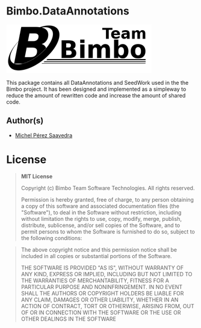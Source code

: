 # Bimbo.DataAnnotations

![Bimbo Team](./docs/images/logo-bimbo-team-wiki.png)

This package contains all DataAnnotations and SeedWork used in the the Bimbo project. It has been designed and implemented as a simpleway to reduce the amount of rewritten code and increase the amount of shared code.

## Author(s)

- [Michel Pérez Saavedra](michel.perez.saavedra@gmail.com)

# License

> **MIT License**
>
> Copyright (c) Bimbo Team Software Technologies. All rights reserved.
>
> Permission is hereby granted, free of charge, to any person obtaining a copy of this software and associated documentation files (the "Software"), to deal in the Software without restriction, including without limitation the rights to use, copy, modify, merge, publish, distribute, sublicense, and/or sell copies of the Software, and to permit persons to whom the Software is furnished to do so, subject to the following conditions:

> The above copyright notice and this permission notice shall be included in all copies or substantial portions of the Software.
>
> THE SOFTWARE IS PROVIDED "AS IS", WITHOUT WARRANTY OF ANY KIND, EXPRESS OR IMPLIED, INCLUDING BUT NOT LIMITED TO THE WARRANTIES OF MERCHANTABILITY, FITNESS FOR A PARTICULAR PURPOSE AND NONINFRINGEMENT. IN NO EVENT SHALL THE AUTHORS OR COPYRIGHT HOLDERS BE LIABLE FOR ANY CLAIM, DAMAGES OR OTHER LIABILITY, WHETHER IN AN ACTION OF CONTRACT, TORT OR OTHERWISE, ARISING FROM, OUT OF OR IN CONNECTION WITH THE SOFTWARE OR THE USE OR OTHER DEALINGS IN THE SOFTWARE

